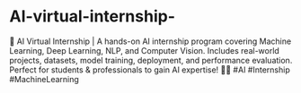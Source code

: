 # AI-virtual-internship-
🚀 AI Virtual Internship | A hands-on AI internship program covering Machine Learning, Deep Learning, NLP, and Computer Vision. Includes real-world projects, datasets, model training, deployment, and performance evaluation. Perfect for students &amp; professionals to gain AI expertise! 🤖💡 #AI #Internship #MachineLearning
